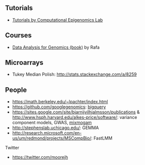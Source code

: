 ## Tutorials

- [Tutorials by Computational Epigenomics Lab](http://bioinfo2.ugr.es:8080/ceUGR/tutorials/)

## Courses

* [Data Analysis for Genomics (book)](http://genomicsclass.github.io/book/) by Rafa

## Microarrays

* Tukey Median Polish: http://stats.stackexchange.com/a/8259

## People

* https://math.berkeley.edu/~lpachter/index.html
* https://github.com/googlegenomics: [bigquery](https://cloud.google.com/bigquery/what-is-bigquery)
* https://sites.google.com/site/bjarnijvilhjalmsson/publications & http://www.hsph.harvard.edu/alkes-price/software/: variance component models, GWAS, [mixmogam](https://github.com/bvilhjal/mixmogam)
* http://stephenslab.uchicago.edu/: GEMMA
* http://research.microsoft.com/en-us/um/redmond/projects/MSCompBio/: FastLMM

Twitter

* https://twitter.com/moorejh

